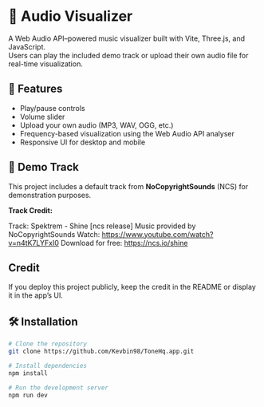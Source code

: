 # 🎵 Audio Visualizer

A Web Audio API–powered music visualizer built with Vite, Three.js, and JavaScript.  
Users can play the included demo track or upload their own audio file for real-time visualization.

## 🚀 Features

- Play/pause controls
- Volume slider
- Upload your own audio (MP3, WAV, OGG, etc.)
- Frequency-based visualization using the Web Audio API analyser
- Responsive UI for desktop and mobile

## 📂 Demo Track

This project includes a default track from **NoCopyrightSounds** (NCS) for demonstration purposes.

**Track Credit:**

Track: Spektrem - Shine [ncs release]
Music provided by NoCopyrightSounds
Watch: https://www.youtube.com/watch?v=n4tK7LYFxI0
Download for free: https://ncs.io/shine

## Credit

If you deploy this project publicly, keep the credit in the README or display it in the app’s UI.

## 🛠 Installation

```bash
# Clone the repository
git clone https://github.com/Kevbin98/ToneHq.app.git

# Install dependencies
npm install

# Run the development server
npm run dev
```
